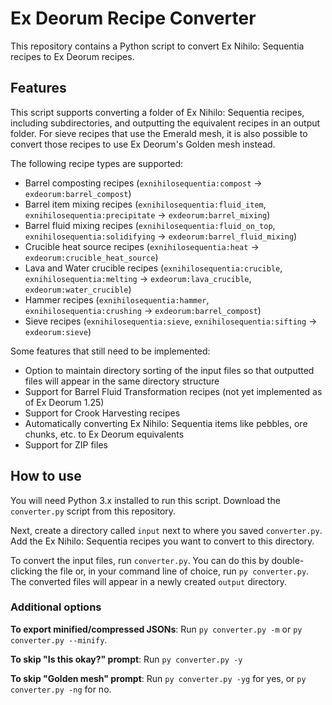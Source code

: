 # Ex Deorum Recipe Converter
This repository contains a Python script to convert Ex Nihilo: Sequentia recipes to Ex Deorum recipes.

## Features
This script supports converting a folder of Ex Nihilo: Sequentia recipes, including subdirectories, and outputting 
the equivalent recipes in an output folder. For sieve recipes that use the Emerald mesh, it is also possible to convert
those recipes to use Ex Deorum's Golden mesh instead.

The following recipe types are supported:
- Barrel composting recipes (`exnihilosequentia:compost` -> `exdeorum:barrel_compost`)
- Barrel item mixing recipes (`exnihilosequentia:fluid_item`, `exnihilosequentia:precipitate` -> `exdeorum:barrel_mixing`)
- Barrel fluid mixing recipes (`exnihilosequentia:fluid_on_top`, `exnihilosequentia:solidifying` -> `exdeorum:barrel_fluid_mixing`)
- Crucible heat source recipes (`exnihilosequentia:heat` -> `exdeorum:crucible_heat_source`)
- Lava and Water crucible recipes (`exnihilosequentia:crucible`, `exnihilosequentia:melting` -> `exdeorum:lava_crucible`, `exdeorum:water_crucible`)
- Hammer recipes (`exnihilosequentia:hammer`, `exnihilosequentia:crushing` -> `exdeorum:barrel_compost`)
- Sieve recipes (`exnihilosequentia:sieve`, `exnihilosequentia:sifting` -> `exdeorum:sieve`)

Some features that still need to be implemented:
- Option to maintain directory sorting of the input files so that outputted files will appear in the same directory structure
- Support for Barrel Fluid Transformation recipes (not yet implemented as of Ex Deorum 1.25)
- Support for Crook Harvesting recipes
- Automatically converting Ex Nihilo: Sequentia items like pebbles, ore chunks, etc. to Ex Deorum equivalents
- Support for ZIP files

## How to use
You will need Python 3.x installed to run this script. Download the `converter.py` script from this repository.

Next, create a directory called `input` next to where you saved `converter.py`. Add the Ex Nihilo: Sequentia 
recipes you want to convert to this directory.

To convert the input files, run `converter.py`. You can do this by double-clicking the file or, in your command line
of choice, run `py converter.py`. The converted files will appear in a newly created `output` directory.

### Additional options
**To export minified/compressed JSONs**: Run `py converter.py -m` or `py converter.py --minify`.

**To skip "Is this okay?" prompt**: Run `py converter.py -y`

**To skip "Golden mesh" prompt**: Run `py converter.py -yg` for yes, or `py converter.py -ng` for no.